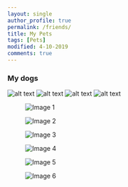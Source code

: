 ```yaml
---
layout: single
author_profile: true
permalink: /friends/
title: My Pets
tags: [Pets]
modified: 4-10-2019
comments: true
---
```


### My dogs


![alt text]({{amirrezavishteh.github.io}}/assets/images/mdog1.jpg "hobbies")
![alt text]({{amirrezavishteh.github.io}}/assets/images/dog1.jpg "hobbies")
![alt text]({{amirrezavishteh.github.io}}/assets/images/dg.jpg "hobbies")
![alt text]({{amirrezavishteh.github.io}}/assets/images/dg2.jpg "hobbies")

<div class=”gallery”>
  <figure class=”gallery__item gallery__item--1">
    <img src="{{amirrezavishteh.github.io}}/assets/images/mdog1.jpg class="gallery__img" alt="Image 1">
  </figure>
  <figure class="gallery__item gallery__item--2">
    <img src="{{amirrezavishteh.github.io}}/assets/images/mdog1.jpg" class="gallery__img" alt="Image 2">
  </figure>
  <figure class="gallery__item gallery__item--3">
    <img src={{amirrezavishteh.github.io}}/assets/images/mdog1.jpg" class="gallery__img" alt="Image 3">
  </figure>
  <figure class="gallery__item gallery__item--4">
    <img src="{{amirrezavishteh.github.io}}/assets/images/mdog1.jpg" class="gallery__img" alt="Image 4">
  </figure>
  <figure class="gallery__item gallery__item--5">
    <img src="{{amirrezavishteh.github.io}}/assets/images/mdog1.jpg" class="gallery__img" alt="Image 5">
  </figure>
  <figure class="gallery__item gallery__item--6">
    <img src="{{amirrezavishteh.github.io}}/assets/images/mdog1.jpg" class="gallery__img" alt="Image 6">
  </figure>
</div>


